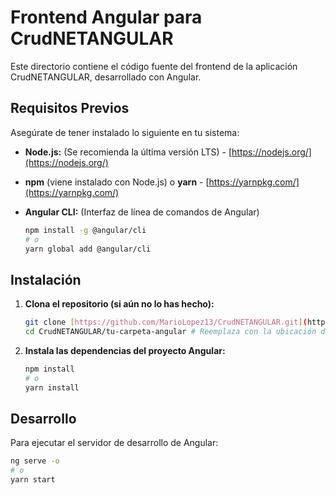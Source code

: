 # Frontend Angular para CrudNETANGULAR

Este directorio contiene el código fuente del frontend de la aplicación CrudNETANGULAR, desarrollado con Angular.

## Requisitos Previos

Asegúrate de tener instalado lo siguiente en tu sistema:

* **Node.js:** (Se recomienda la última versión LTS) - [https://nodejs.org/](https://nodejs.org/)
* **npm** (viene instalado con Node.js) o **yarn** - [https://yarnpkg.com/](https://yarnpkg.com/)
* **Angular CLI:** (Interfaz de línea de comandos de Angular)

    ```bash
    npm install -g @angular/cli
    # o
    yarn global add @angular/cli
    ```

## Instalación

1.  **Clona el repositorio (si aún no lo has hecho):**

    ```bash
    git clone [https://github.com/MarioLopez13/CrudNETANGULAR.git](https://github.com/MarioLopez13/CrudNETANGULAR.git)
    cd CrudNETANGULAR/tu-carpeta-angular # Reemplaza con la ubicación de tu proyecto Angular
    ```

2.  **Instala las dependencias del proyecto Angular:**

    ```bash
    npm install
    # o
    yarn install
    ```

## Desarrollo

Para ejecutar el servidor de desarrollo de Angular:

```bash
ng serve -o
# o
yarn start

